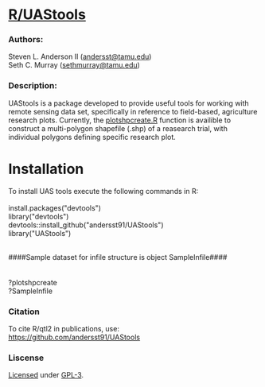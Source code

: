 # [R/UAStools](https://github.com/andersst91/UAStools/wiki) 

### Authors:
Steven L. Anderson II (andersst@tamu.edu)  
Seth C. Murray (sethmurray@tamu.edu)

### Description:
UAStools is a package developed to provide useful tools for working with remote sensing data set, specifically in reference to field-based, agriculture research plots. Currently, the [plotshpcreate.R](https://github.com/andersst91/UAStools/wiki/plotshpcreate.R) function is availible to construct a multi-polygon shapefile (.shp) of a reasearch trial, with individual polygons defining specific research plot.



# Installation  </br>
To install UAS tools execute the following commands in R:</br>
</br>
install.packages("devtools") </br>
library("devtools") </br>
devtools::install_github("andersst91/UAStools") </br>
library("UAStools") </br>

</br>
####Sample dataset for infile structure is object SampleInfile####</br>
</br>
</br>
?plotshpcreate </br>
?SampleInfile

### Citation

To cite R/qtl2 in publications, use:  
https://github.com/andersst91/UAStools

### Liscense
[Licensed](LICENSE) under [GPL-3](https://www.r-project.org/Licenses/GPL-3).
